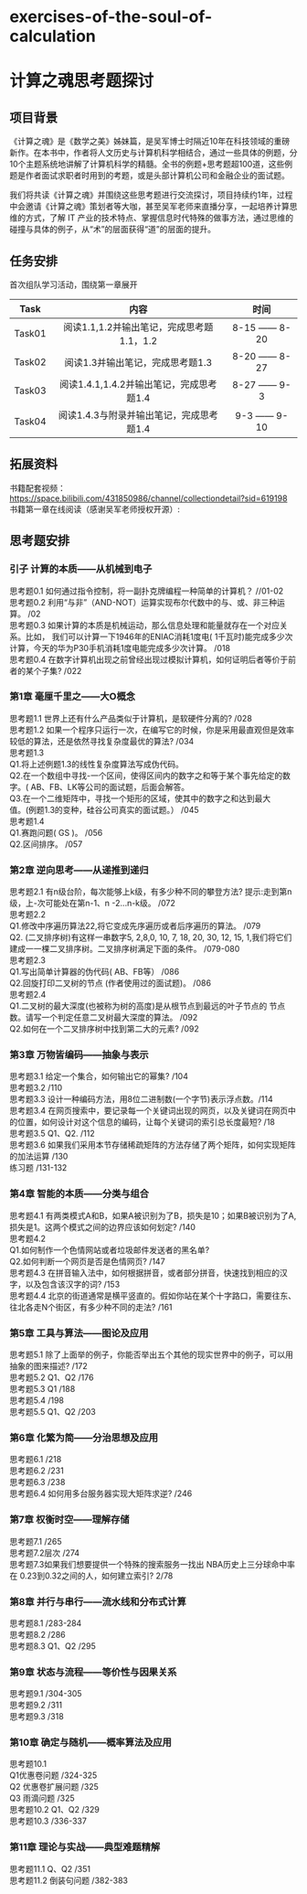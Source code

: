 # exercises-of-the-soul-of-calculation
# 计算之魂思考题探讨
## 项目背景
《计算之魂》是《数学之美》姊妹篇，是吴军博士时隔近10年在科技领域的重磅新作。在本书中，作者将人文历史与计算机科学相结合，通过一些具体的例题，分10个主题系统地讲解了计算机科学的精髓。全书的例题+思考题超100道，这些例题是作者面试求职者时用到的考题，或是头部计算机公司和金融企业的面试题。


我们将共读《计算之魂》并围绕这些思考题进行交流探讨，项目持续约1年，过程中会邀请《计算之魂》策划者等大咖，甚至吴军老师来直播分享，一起培养计算思维的方式，了解 IT 产业的技术特点、掌握信息时代特殊的做事方法，通过思维的碰撞与具体的例子，从“术”的层面获得“道”的层面的提升。


## 任务安排
首次组队学习活动，围绕第一章展开

|   Task   |      内容     |   时间   |
|----------|:-------------:|:------:|
| Task01   |  阅读1.1,1.2并输出笔记，完成思考题1.1，1.2 | 8-15 —— 8-20 |
| Task02   |  阅读1.3并输出笔记，完成思考题1.3   | 8-20 —— 8-27 |
| Task03   |  阅读1.4.1,1.4.2并输出笔记，完成思考题1.4 | 8-27 —— 9-3 |
| Task04   |  阅读1.4.3与附录并输出笔记，完成思考题1.4 | 9-3 —— 9-10 |

## 拓展资料
书籍配套视频：https://space.bilibili.com/431850986/channel/collectiondetail?sid=619198
书籍第一章在线阅读（感谢吴军老师授权开源）:

## 思考题安排 

### 引子 计算的本质——从机械到电子
思考题0.1   如何通过指令控制，将一副扑克牌编程一种简单的计算机？ //01-02<br>
思考题0.2   利用“与非”（AND-NOT）运算实现布尔代数中的与、或、非三种运算。 /02<br>
思考题0.3   如果计算的本质是机械运动，那么信息处理和能量就存在一个对应关系。比如，
我们可以计算一下1946年的ENIAC消耗1度电( 1千瓦时)能完成多少次计算，今天的华为P30手机消耗1度电能完成多少次计算。 /018<br>
思考题0.4   在数字计算机出现之前曾经出现过模拟计算机，如何证明后者等价于前者的某个子集?  /022<br>

### 第1章 毫厘千里之——大O概念
思考题1.1   世界上还有什么产品类似于计算机，是软硬件分离的?  /028<br>
思考题1.2   如果一个程序只运行一次，在编写它的时候，你是采用最直观但是效率较低的算法，还是依然寻找复杂度最优的算法?  /034<br>
思考题1.3<br>
Q1.将上述例题1.3的线性复杂度算法写成伪代码。<br>
Q2.在一个数组中寻找-一个区间，使得区间内的数字之和等于某个事先给定的数字。( AB、FB、LK等公司的面试题，后面会解答。<br>
Q3.在一个二维矩阵中，寻找一个矩形的区域，使其中的数字之和达到最大<br>
值。(例题1.3的变种，硅谷公司真实的面试题。） /045 <br>
思考题1.4   <br>
Q1.赛跑问题( GS )。 /056  <br>
Q2.区间排序。 /057<br>

### 第2章 逆向思考——从递推到递归
思考题2.1 有n级台阶，每次能够上k级，有多少种不同的攀登方法?
提示:走到第n级，上-次可能处在第n-1、n -2...n-k级。 /072<br>
思考题2.2  <br>
Q1.修改中序遍历算法22,将它变成先序遍历或者后序遍历的算法。  /079<br>
Q2. (二叉排序树)有这样一串数字5, 2,8,0, 10, 7, 18, 20, 30, 12, 15, 1,我们将它们建成一一棵二叉排序树。二叉排序树满足下面的条件。 /079-080<br>
思考题2.3   <br>
Q1.写出简单计算器的伪代码( AB、FB等） /086<br>
Q2.回旋打印二叉树的节点 (作者使用过的面试题)。 /086<br>
思考题2.4   <br>
Q1.二叉树的最大深度(也被称为树的高度)是从根节点到最远的叶子节点的
节点数。请写一个判定任意二叉树最大深度的算法。  /092<br>
Q2.如何在一个二叉排序树中找到第二大的元素?    /092<br>
 

### 第3章 万物皆编码——抽象与表示
思考题3.1  给定一个集合，如何输出它的幂集?   /104<br>
思考题3.2   /110<br>
思考题3.3  设计一种编码方法，用8位二进制数(一个字节)表示浮点数。/114<br>
思考题3.4  在网页搜索中，要记录每一个关键词出现的网页，以及关键词在网页中的位置，如何设计对这个信息的编码，让每个关键词的索引总长度最短?  /18<br>
思考题3.5   Q1、Q2.   /112<br>
思考题3.6  如果我们采用本节存储稀疏矩阵的方法存储了两个矩阵，如何实现矩阵的加法运算  /130<br>
练习题  /131-132

### 第4章 智能的本质——分类与组合
思考题4.1   有两类模式A和B，如果A被识别为了B，损失是10；如果B被识别为了A,损失是1。这两个模式之间的边界应该如何划定?  /140<br>
思考题4.2<br>
Q1.如何制作一个色情网站或者垃圾邮件发送者的黑名单? <br>
Q2.如何判断一个网页是否是色情网页?   /147<br>
思考题4.3   在拼音输入法中，如何根据拼音，或者部分拼音，快速找到相应的汉字，以及包含该汉字的词?   /153<br>
思考题4.4   北京的街道通常是横平竖直的。假如你站在某个十字路口，需要往东、往北各走N个街区，有多少种不同的走法?   /161<br>

### 第5章 工具与算法——图论及应用
思考题5.1   除了上面举的例子，你能否举出五个其他的现实世界中的例子，可以用抽象的图来描述?  /172<br>
思考题5.2  Q1、Q2  /176<br>
思考题5.3  Q1  /188<br>
思考题5.4    /198<br>
思考题5.5   Q1、Q2   /203<br>

### 第6章 化繁为简——分治思想及应用
思考题6.1   /218<br>
思考题6.2   /231<br>
思考题6.3   /238<br>
思考题6.4   如何用多台服务器实现大矩阵求逆?  /246<br>

### 第7章 权衡时空——理解存储
思考题7.1  /265<br>
思考题7.2层次 /274<br>
思考题7.3如果我们想要提供一个特殊的搜索服务一找出 NBA历史上三分球命中率在
0.23到0.32之间的人，如何建立索引?   2/78<br>

### 第8章 并行与串行——流水线和分布式计算
思考题8.1  /283-284<br>
思考题8.2  /286<br>
思考题8.3  Q1、Q2  /295<br>

### 第9章 状态与流程——等价性与因果关系
思考题9.1   /304-305<br>
思考题9.2   /311<br>
思考题9.3   /318<br>

### 第10章 确定与随机——概率算法及应用
思考题10.1  <br>
Q1优惠卷问题  /324-325<br>
Q2  优惠卷扩展问题  /325<br>
Q3  雨滴问题   /325<br>
思考题10.2  Q1、Q2  /329<br>
思考题10.3   /336-337<br>

### 第11章 理论与实战——典型难题精解
思考题11.1  Q、Q2   /351<br>
思考题11.2  倒装句问题  /382-383<br>
